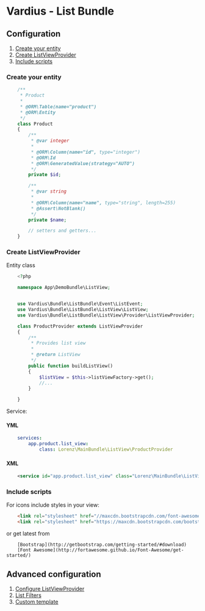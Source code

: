 Vardius - List Bundle
======================================

Configuration
----------------
1. [Create your entity](#create-your-entity)
2. [Create ListViewProvider](#create-listviewprovider)
3. [Include scripts](#include-scripts)

### Create your entity

``` php
    /**
     * Product
     *
     * @ORM\Table(name="product")
     * @ORM\Entity
     */
    class Product
    {
        /**
         * @var integer
         *
         * @ORM\Column(name="id", type="integer")
         * @ORM\Id
         * @ORM\GeneratedValue(strategy="AUTO")
         */
        private $id;

        /**
         * @var string
         *
         * @ORM\Column(name="name", type="string", length=255)
         * @Assert\NotBlank()
         */
        private $name;

        // setters and getters...
    }
```

### Create ListViewProvider
Entity class

``` php
    <?php

    namespace App\DemoBundle\ListView;


    use Vardius\Bundle\ListBundle\Event\ListEvent;
    use Vardius\Bundle\ListBundle\ListView\ListView;
    use Vardius\Bundle\ListBundle\ListView\Provider\ListViewProvider;

    class ProductProvider extends ListViewProvider
    {
        /**
         * Provides list view
         *
         * @return ListView
         */
        public function buildListView()
        {
            $listView = $this->listViewFactory->get();
            //...
        }

    }
```

Service:
#### YML
``` yml
    services:
        app.product.list_view:
            class: Lorenz\MainBundle\ListView\ProductProvider
```
#### XML
``` xml
    <service id="app.product.list_view" class="Lorenz\MainBundle\ListView\ProductProvider" parent="vardius_list.list_view.provider"/>
```

### Include scripts

For icons include styles in your view:

``` html
    <link rel="stylesheet" href="//maxcdn.bootstrapcdn.com/font-awesome/4.3.0/css/font-awesome.min.css">
    <link rel="stylesheet" href="https://maxcdn.bootstrapcdn.com/bootstrap/3.3.2/css/bootstrap.min.css">
```

or get latest from

        [Bootstrap](http://getbootstrap.com/getting-started/#download)
        [Font Awesome](http://fortawesome.github.io/Font-Awesome/get-started/)

Advanced configuration
----------------
1. [Configure ListViewProvider](provider.md)
2. [List Filters](filter.md)
3. [Custom template](template.md)
